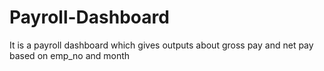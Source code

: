 # Payroll-Dashboard
It is a payroll dashboard which gives outputs about gross pay and net pay based on emp_no and month
